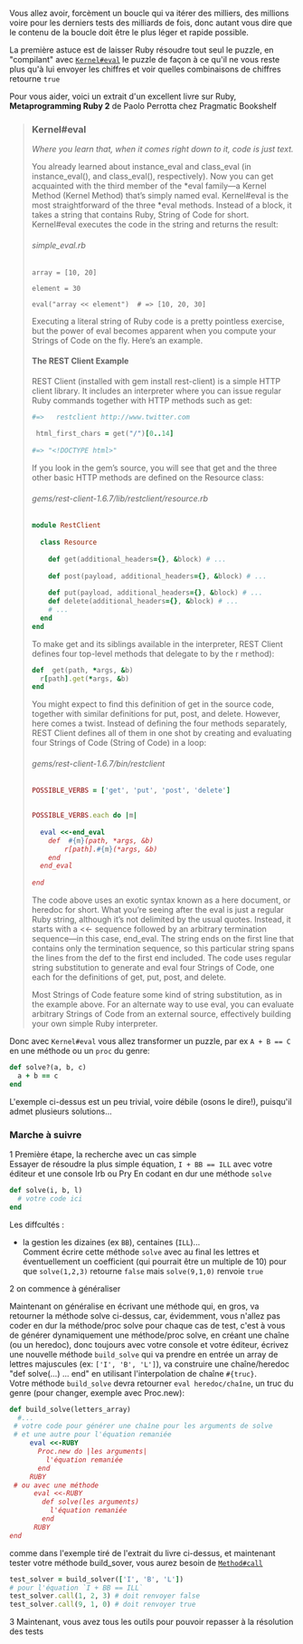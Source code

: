 Vous allez avoir, forcèment un boucle qui va itérer des milliers, des millions voire pour les derniers tests des milliards
 de fois, donc autant vous dire que le contenu de la boucle doit être le plus léger et rapide possible.
 
La première astuce est de laisser Ruby résoudre tout seul le puzzle, en "compilant" avec [`Kernel#eval`](https://ruby-doc.org/core-2.6.3/Kernel.html#method-i-eval) 
le puzzle de façon à ce qu'il ne vous reste plus qu'à lui envoyer les chiffres et voir quelles combinaisons de chiffres 
retourne `true`  

Pour vous aider, voici un extrait d'un excellent livre sur Ruby, **Metaprogramming Ruby 2** de Paolo Perrotta chez Pragmatic 
Bookshelf

>### Kernel#eval  
>    
>    *Where you learn that, when it comes right down to it, code is just text.*
>    
>    You already learned about instance_eval and class_eval (in ​instance_eval()​, and ​class_eval()​, respectively). Now you can 
>    get acquainted with the third member of the *eval family—a Kernel Method (Kernel Method) that’s simply named eval. Kernel#eval
>    is the most straightforward of the three *eval methods. Instead of a block, it takes a string that contains Ruby, String 
>    of Code for short. Kernel#eval executes the code in the string and returns the result:  
>    
>###### simple_eval.rb
>    ```ruby​
>    array = [10, 20]
>    ​ 	
>    element = 30
>    ​ 	
>    eval(​"array << element"​)  ​# => [10, 20, 30]​
>    ```
>    Executing a literal string of Ruby code is a pretty pointless exercise, but the power of eval becomes apparent when you 
>    compute your Strings of Code on the fly. Here’s an example.  
>    
>#### The REST Client Example
>    REST Client (installed with gem install rest-client) is a simple HTTP client library. It includes an interpreter where 
>    you can issue regular Ruby commands together with HTTP methods such as get:
>    ```ruby
>    ​#=>	restclient http://www.twitter.com​
>    ​
>     html_first_chars = get(​"/"​)[0..14]
>    ​	
>    #=> ​"<!DOCTYPE html>"​
>    ```
>    
>    If you look in the gem’s source, you will see that get and the three other basic HTTP methods are defined on the Resource 
>    class:  
>    
>###### gems/rest-client-1.6.7/lib/restclient/resource.rb    
>    ```ruby
>    ​module​ RestClient  
>    ​
>      ​class​ Resource
>    ​
>        ​def​ get(additional_headers={}, &block) ​# ...​
>    ​
>        ​def​ post(payload, additional_headers={}, &block) ​# ...​
>    ​
>        ​def​ put(payload, additional_headers={}, &block) ​# ...    ​
>        ​def​ delete(additional_headers={}, &block) ​# ...​
>        # ...
>      end
>    end
>    ```  
>    
>    To make get and its siblings available in the interpreter, REST Client defines four top-level methods that delegate to 
>    by the r method):
>    
>    ```ruby
>    ​def​  get(path, *args, &b)	
>      r[path].get(*args, &b)
>    ​end​
>    ```
>    
>    You might expect to find this definition of get in the source code, together with similar definitions for put, post, and 
>    delete. However, here comes a twist. Instead of defining the four methods separately, REST Client defines all of them in 
>    one shot by creating and evaluating four Strings of Code (String of Code) in a loop:
>    
>###### gems/rest-client-1.6.7/bin/restclient​ 
>    ```ruby
>    POSSIBLE_VERBS = [​'get'​, ​'put'​, ​'post'​, ​'delete'​]
>    
>    ​
>    POSSIBLE_VERBS.each ​do​ |m|
>    ​
>      eval ​<<-end_eval​
>    ​    def  ​#{m}​(path, *args, &b)​
>    ​        r[path].​#{m}​(*args, &b)​
>    ​    end​
>    ​  end_eval​
>    ​ 	
>    ​end​
>    ```
>    
>    The code above uses an exotic syntax known as a here document, or heredoc for short. What you’re seeing after the eval 
>    is just a regular Ruby string, although it’s not delimited by the usual quotes. Instead, it starts with a <<- sequence 
>    followed by an arbitrary termination sequence—in this case, end_eval. The string ends on the first line that contains 
>    only the termination sequence, so this particular string spans the lines from the def to the first end included. The code 
>    uses regular string substitution to generate and eval four Strings of Code, one each for the definitions of get, put, post, 
>    and delete.  
>    
>    Most Strings of Code feature some kind of string substitution, as in the example above. For an alternate way to use eval, 
>    you can evaluate arbitrary Strings of Code from an external source, effectively building your own simple Ruby interpreter.

Donc avec `Kernel#eval` vous allez transformer un puzzle, par ex `A + B == C` en une méthode ou un `proc` du genre:  
```ruby
def solve?(a, b, c)
  a + b == c
end
```
L'exemple ci-dessus est un peu trivial, voire débile (osons le dire!), puisqu'il admet plusieurs solutions...  

### Marche à suivre  
 1 Première étape, la recherche avec un cas simple  
Essayer de résoudre la plus simple équation,  `I + BB == ILL` avec votre éditeur et une console Irb ou Pry
En codant en dur une méthode `solve`
```ruby
def solve(i, b, l)
  # votre code ici
end
```
Les diffcultés :
 * la gestion les dizaines (ex `BB`), centaines (`ILL`)...  
   Comment écrire cette méthode `solve` avec au final les lettres et éventuellement un coefficient (qui pourrait être un 
   multiple de 10) pour que `solve(1,2,3)` retourne `false` mais `solve(9,1,0)` renvoie `true`
  
 2 on commence à généraliser  

Maintenant on généralise en écrivant une méthode qui, en gros, va retourner la méthode solve ci-dessus, car, 
évidemment, vous n'allez pas coder en dur la méthode/proc solve pour chaque cas de test, c'est à vous de générer
dynamiquement une méthode/proc solve, en créant une chaîne (ou un heredoc), donc toujours avec votre console et votre 
éditeur, écrivez une nouvelle méthode `build_solve` qui va prendre en entrée un array de lettres majuscules 
(ex: `['I', 'B', 'L']`), va construire une chaîne/heredoc "def solve(...) ... end" en 
utilisant l'interpolation de chaîne `#{truc}`.  
Votre méthode `build_solve` devra retourner `eval heredoc/chaîne`, un truc du genre (pour changer, exemple avec Proc.new):  
```ruby
def build_solve(letters_array)
  #...
 # votre code pour générer une chaîne pour les arguments de solve 
 # et une autre pour l'équation remaniée
     eval <<-RUBY
       Proc.new do |les arguments|
         l'équation remaniée
       end
     RUBY 
 # ou avec une méthode
      eval <<-RUBY
        def solve(les arguments)
          l'équation remaniée
        end
      RUBY  
end

```
comme dans l'exemple tiré de l'extrait du livre ci-dessus, et maintenant tester votre méthode build_sover, vous aurez besoin
de [`Method#call`](https://ruby-doc.org/core-2.6.3/Method.html#method-i-call)
```ruby
test_solver = build_solver(['I', 'B', 'L'])
# pour l'équation `I + BB == ILL`
test_solver.call(1, 2, 3) # doit renvoyer false
test_solver.call(9, 1, 0) # doit renvoyer true
```

 3 Maintenant, vous avez tous les outils pour pouvoir repasser à la résolution des tests